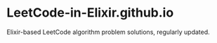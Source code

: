 # LeetCode-in-Elixir.github.io 
Elixir-based LeetCode algorithm problem solutions, regularly updated.
